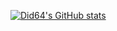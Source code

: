 [![Did64's GitHub stats](https://github-readme-stats.vercel.app/api?username=did64&show_icons=true&theme=radical)](https://github.com/did64/github-readme-stats)

